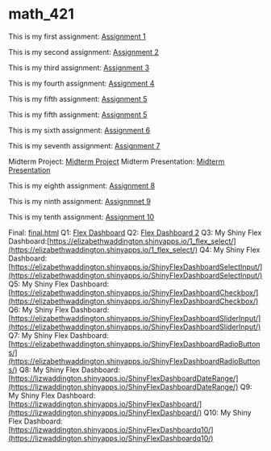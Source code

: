 # math_421

This is my first assignment: [Assignment 1](Assignment1.html)

This is my second assignment: [Assignment 2](assignment2.html)

This is my third assignment: [Assignment 3](assignment3.html) 

This is my fourth assignment: [Assignment 4](assignment4.html)

This is my fifth assignment: [Assignment 5](assignment5_part1.html)

This is my fifth assignment: [Assignment 5](assignment5_part2.html)

This is my sixth assignment: [Assignment 6](assignment6.html)

This is my seventh assignment: [Assignment 7](assignment7.html)

Midterm Project: [Midterm Project](midterm_toc.html)
Midterm Presentation: [Midterm Presentation](MidtermPresentation.html)

This is my eighth assignment: [Assignment 8](assignment8--3-.html)

This is my ninth assignment: [Assignmnet 9](assignment9--1-.html)

This is my tenth assignment: [Assignment 10](assignment10--1-.html)

Final: [final.html](final.html) 
Q1: [Flex Dashboard](FlexDashboard.html)
Q2: [Flex Dashboard 2](FlexDash_2.html)
Q3: My Shiny Flex Dashboard:[https://elizabethwaddington.shinyapps.io/1_flex_select/](https://elizabethwaddington.shinyapps.io/1_flex_select/)
Q4: My Shiny Flex Dashboard: [https://elizabethwaddington.shinyapps.io/ShinyFlexDashboardSelectInput/](https://elizabethwaddington.shinyapps.io/ShinyFlexDashboardSelectInput/)
Q5: My Shiny Flex Dashboard: [https://elizabethwaddington.shinyapps.io/ShinyFlexDashboardCheckbox/](https://elizabethwaddington.shinyapps.io/ShinyFlexDashboardCheckbox/)
Q6: My Shiny Flex Dashboard: [https://elizabethwaddington.shinyapps.io/ShinyFlexDashboardSliderInput/](https://elizabethwaddington.shinyapps.io/ShinyFlexDashboardSliderInput/)
Q7: My Shiny Flex Dashboard:[https://elizabethwaddington.shinyapps.io/ShinyFlexDashboardRadioButtons/](https://elizabethwaddington.shinyapps.io/ShinyFlexDashboardRadioButtons/)
Q8: My Shiny Flex Dashboard: [https://lizwaddington.shinyapps.io/ShinyFlexDashboardDateRange/](https://lizwaddington.shinyapps.io/ShinyFlexDashboardDateRange/)
Q9: My Shiny Flex Dashboard: [https://lizwaddington.shinyapps.io/ShinyFlexDashboard/](https://lizwaddington.shinyapps.io/ShinyFlexDashboard/)
Q10: My Shiny Flex Dashboard: [https://lizwaddington.shinyapps.io/ShinyFlexDashboardq10/](https://lizwaddington.shinyapps.io/ShinyFlexDashboardq10/)






